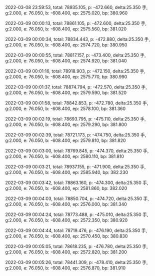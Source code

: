 2022-03-08 23:59:53, total: 78935.105, p: -472.660, delta:25.350 手, g:2.000, e: 76.050, b: -608.400, ep: 2575.020, bp: 380.960

2022-03-09 00:00:13, total: 78861.105, p: -472.600, delta:25.350 手, g:2.000, e: 76.050, b: -608.400, ep: 2575.560, bp: 381.020

2022-03-09 00:00:34, total: 78834.443, p: -472.880, delta:25.350 手, g:2.000, e: 76.050, b: -608.400, ep: 2574.720, bp: 380.950

2022-03-09 00:00:55, total: 78817.157, p: -473.400, delta:25.350 手, g:2.000, e: 76.050, b: -608.400, ep: 2574.920, bp: 381.040

2022-03-09 00:01:16, total: 78918.903, p: -472.150, delta:25.350 手, g:2.000, e: 76.050, b: -608.400, ep: 2575.770, bp: 380.990

2022-03-09 00:01:37, total: 78874.794, p: -472.570, delta:25.350 手, g:2.000, e: 76.050, b: -608.400, ep: 2579.590, bp: 381.520

2022-03-09 00:01:58, total: 78842.853, p: -472.780, delta:25.350 手, g:2.000, e: 76.050, b: -608.400, ep: 2578.100, bp: 381.360

2022-03-09 00:02:19, total: 78693.795, p: -475.110, delta:25.350 手, g:2.000, e: 76.050, b: -608.400, ep: 2579.290, bp: 381.800

2022-03-09 00:02:39, total: 78721.173, p: -474.750, delta:25.350 手, g:2.000, e: 76.050, b: -608.400, ep: 2579.810, bp: 381.820

2022-03-09 00:03:00, total: 78769.845, p: -474.370, delta:25.350 手, g:2.000, e: 76.050, b: -608.400, ep: 2580.110, bp: 381.810

2022-03-09 00:03:21, total: 78937.155, p: -471.900, delta:25.350 手, g:2.000, e: 76.050, b: -608.400, ep: 2585.940, bp: 382.230

2022-03-09 00:03:42, total: 78863.160, p: -474.300, delta:25.350 手, g:2.000, e: 76.050, b: -608.400, ep: 2581.860, bp: 382.020

2022-03-09 00:04:03, total: 78850.704, p: -474.720, delta:25.350 手, g:2.000, e: 76.050, b: -608.400, ep: 2576.000, bp: 381.340

2022-03-09 00:04:24, total: 78773.488, p: -475.010, delta:25.350 手, g:2.000, e: 76.050, b: -608.400, ep: 2572.350, bp: 380.920

2022-03-09 00:04:44, total: 78719.476, p: -476.190, delta:25.350 手, g:2.000, e: 76.050, b: -608.400, ep: 2570.450, bp: 380.830

2022-03-09 00:05:05, total: 78618.235, p: -476.780, delta:25.350 手, g:2.000, e: 76.050, b: -608.400, ep: 2572.820, bp: 381.200

2022-03-09 00:05:26, total: 78441.309, p: -478.410, delta:25.350 手, g:2.000, e: 76.050, b: -608.400, ep: 2576.870, bp: 381.910
